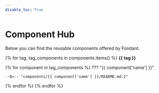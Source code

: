 ```yaml
---
disable_toc: True
---
```


# Component Hub

Below you can find the reusable components offered by Fondant.

{% for tag, tag_components in components.items() %}
**{{ tag }}**

{% for component in tag_components %}
??? "{{ component['name'] }}"

    --8<-- "components/{{ component['name'] }}/README.md:1"

{% endfor %}
{% endfor %}